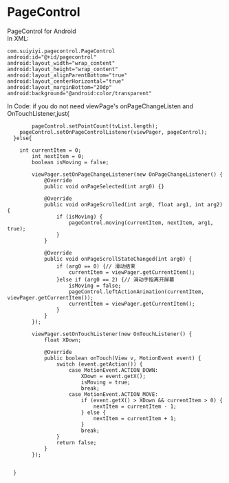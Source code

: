 # PageControl  
PageControl for Android  
In XML:  

	com.suiyiyi.pagecontrol.PageControl  
	android:id="@+id/pagecontrol"  
	android:layout_width="wrap_content"  
	android:layout_height="wrap_content"  
	android:layout_alignParentBottom="true"  
	android:layout_centerHorizontal="true"  
	android:layout_marginBottom="20dp"  
	android:background="@android:color/transparent"  
        
In Code:
      if you do not need viewPage's onPageChangeListen and OnTouchListener,just{
      
      		pageControl.setPointCount(tvList.length);
		pageControl.setOnPageControlListener(viewPager, pageControl);
      }else{
      
		int currentItem = 0;
	        int nextItem = 0;
	        boolean isMoving = false;
	        
		    viewPager.setOnPageChangeListener(new OnPageChangeListener() {
			    @Override
			    public void onPageSelected(int arg0) {}

			    @Override
			    public void onPageScrolled(int arg0, float arg1, int arg2) {
				    if (isMoving) {
					    pageControl.moving(currentItem, nextItem, arg1, true);
				    }
			    }

			    @Override
			    public void onPageScrollStateChanged(int arg0) {
				    if (arg0 == 0) {// 滑动结束
					    currentItem = viewPager.getCurrentItem();
				    }else if (arg0 == 2) {// 滑动手指离开屏幕
					    isMoving = false;
					    pageControl.leftActionAnimation(currentItem, viewPager.getCurrentItem());
					    currentItem = viewPager.getCurrentItem();
				    }
			    }
		    });

		    viewPager.setOnTouchListener(new OnTouchListener() {
			    float XDown;

			    @Override
			    public boolean onTouch(View v, MotionEvent event) {
				    switch (event.getAction()) {
				        case MotionEvent.ACTION_DOWN:
					        XDown = event.getX();
					        isMoving = true;
					        break;
				        case MotionEvent.ACTION_MOVE:
					        if (event.getX() > XDown && currentItem > 0) {
						        nextItem = currentItem - 1;
					        } else {
						        nextItem = currentItem + 1;
					        }
					        break;
				    }
				    return false;
			    }
		    });
      
      
      }
